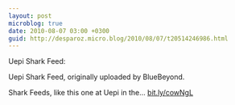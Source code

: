 ```yaml
---
layout: post
microblog: true
date: 2010-08-07 03:00 +0300
guid: http://desparoz.micro.blog/2010/08/07/t20514246986.html
---
```

Uepi Shark Feed: 

Uepi Shark Feed, originally uploaded by BlueBeyond.

Shark Feeds, like this one at Uepi in the... [bit.ly/cowNgL](http://bit.ly/cowNgL)
